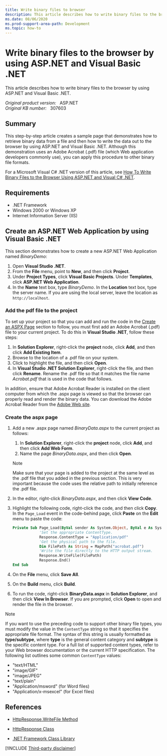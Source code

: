 ```yaml
---
title: Write binary files to browser
description: This article describes how to write binary files to the browser by using ASP.NET and Visual Basic .NET
ms.date: 08/06/2020
ms.prod-support-area-path: Development
ms.topic: how-to
---
```

# Write binary files to the browser by using ASP.NET and Visual Basic .NET  

This article describes how to write binary files to the browser by using ASP.NET and Visual Basic .NET.

_Original product version:_ &nbsp; ASP.NET  
_Original KB number:_ &nbsp; 307603

## Summary

This step-by-step article creates a sample page that demonstrates how to retrieve binary data from a file and then how to write the data out to the browser by using ASP.NET and Visual Basic .NET. Although this demonstration uses an Adobe Acrobat (.pdf) file (which Web application developers commonly use), you can apply this procedure to other binary file formats.

For a Microsoft Visual C# .NET version of this article, see [How To Write Binary Files to the Browser Using ASP.NET and Visual C# .NET](https://support.microsoft.com/help/306654).

## Requirements

- .NET Framework
- Windows 2000 or Windows XP
- Internet Information Server (IIS)

## Create an ASP.NET Web Application by using Visual Basic .NET

This section demonstrates how to create a new ASP.NET Web Application named *BinaryDemo*:

1. Open **Visual Studio .NET**.
2. From the **File** menu, point to **New**, and then click **Project**.
3. Under **Project Types**, click **Visual Basic Projects**. Under **Templates**, click **ASP.NET Web Application**.
4. In the **Name** text box, type *BinaryDemo*. In the **Location** text box, type the server name. If you are using the local server, leave the location as `http://localhost`.

### Add the pdf file to the project

To set up your project so that you can add and run the code in the [Create an ASPX Page](#create-the-aspx-page) section to follow, you must first add an Adobe Acrobat (.pdf) file to your current project. To do this in **Visual Studio .NET**, follow these steps:

1. In **Solution Explorer**, right-click the **project** node, click **Add**, and then click **Add Existing Item**.
2. Browse to the location of a .pdf file on your system.
3. Click to highlight the file, and then click **Open**.
4. In **Visual Studio .NET Solution Explorer**, right-click the file, and then click **Rename**. Rename the .pdf file so that it matches the file name *Acrobat.pdf* that is used in the code that follows.

In addition, ensure that Adobe Acrobat Reader is installed on the client computer from which the .aspx page is viewed so that the browser can properly read and render the binary data. You can download the Adobe Acrobat Reader from the [Adobe Web site](https://www.adobe.com/).

### Create the aspx page

1. Add a new .aspx page named *BinaryData.aspx* to the current project as follows:

    1. In **Solution Explorer**, right-click the **project** node, click **Add**, and then click **Add Web Form**.
    1. Name the page *BinaryData.aspx*, and then click **Open**.

    > [!NOTE]
    > Make sure that your page is added to the project at the same level as the .pdf file that you added in the previous section. This is very important because the code uses the relative path to initially reference the .pdf file.

2. In the editor, right-click *BinaryData.aspx*, and then click **View Code**.
3. Highlight the following code, right-click the code, and then click **Copy**. In the `Page_Load` event in the code-behind page, click **Paste** on the **Edit** menu to paste the code:

    ```vb
    Private Sub Page_Load(ByVal sender As System.Object, ByVal e As System.EventArgs) Handles MyBase.Load
                'Set the appropriate ContentType.
                Response.ContentType = "Application/pdf"
                'Get the physical path to the file.
                Dim FilePath As String = MapPath("acrobat.pdf")
                'Write the file directly to the HTTP output stream.
                Response.WriteFile(FilePath)
                Response.End()
    End Sub
    ```

4. On the **File** menu, click **Save All**.
5. On the **Build** menu, click **Build**.
6. To run the code, right-click **BinaryData.aspx** in **Solution Explorer**, and then click **View In Browser**. If you are prompted, click **Open** to open and render the file in the browser.

> [!NOTE]
> If you want to use the preceding code to support other binary file types, you must modify the value in the `ContentType` string so that it specifies the appropriate file format. The syntax of this string is usually formatted as **type/subtype**, where **type** is the general content category and **subtype** is the specific content type. For a full list of supported content types, refer to your Web browser documentation or the current HTTP specification. The following list outlines some common `ContentType` values:
>
> - "text/HTML"
> - "image/GIF"
> - "image/JPEG"
> - "text/plain"
> - "Application/msword" (for Word files)
> - "Application/x-msexcel" (for Excel files)

## References

- [HttpResponse.WriteFile Method](/dotnet/api/system.web.httpresponse.writefile)

- [HttpResponse Class](/dotnet/api/system.web.httpresponse)

- [.NET Framework Class Library](/previous-versions/ms229335(v=vs.100))

[!INCLUDE [Third-party disclaimer](../includes/third-party-disclaimer.md)]
